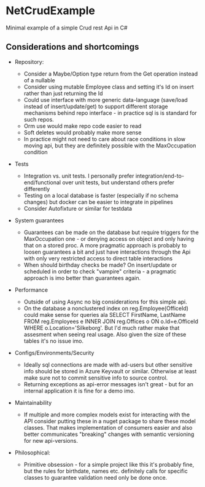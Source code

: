 # NetCrudExample

Minimal example of a simple Crud rest Api in C#

## Considerations and shortcomings

* Repository:
  * Consider a Maybe/Option type return from the Get operation instead of a nullable
  * Consider using mutable Employee class and setting it's Id on insert rather than just returning the Id
  * Could use interface with more generic data-language (save/load instead of insert/update/get) to support different storage mechanisms behind repo interface - in practice sql is is standard for such repos.
  * Orm use would make repo code easier to read
  * Soft deletes would probably make more sense
  * In practice might not need to care about race conditions in slow moving api, but they are definitely possible with the MaxOccupation condition

* Tests
  * Integration vs. unit tests. I personally prefer integration/end-to-end/functional over unit tests, but understand others prefer differently
  * Testing on a local database is faster (especially if no schema changes) but docker can be easier to integrate in pipelines
  * Consider Autofixture or similar for testdata

* System guarantees
  * Guarantees can be made on the database but require triggers for the MaxOccupation one - or denying access on object and only having that on a stored proc. A more pragmatic approach is probably to loosen guarantees a bit and just have interactions through the Api with only very restricted access to direct table interactions
  * When should birthday checks be made? On insert/update or scheduled in order to check "vampire" criteria - a pragmatic approach is imo better than guarantees again.

* Performance
  * Outside of using Async no big considerations for this simple api.
  * On the database a nonclustered index on reg.Employee(OfficeId) could make sense for queries ala SELECT FirstName, LastName FROM reg.Employees e INNER JOIN reg.Offices o ON o.Id=e.OfficeId WHERE o.Location='Silkeborg'. But I'd much rather make that assesment when seeing real usage. Also given the size of these tables it's no issue imo.

* Configs/Environments/Security
  * Ideally sql connections are made with ad-users but other sensitive info should be stored in Azure Keyvault or similar. Otherwise at least make sure not to commit sensitive info to source control.
  * Returning exceptions as api-error messages isn't great - but for an internal application it is fine for a demo imo.

* Maintainability
  * If multiple and more complex models exist for interacting with the API consider putting these in a nuget package to share these model classes. That makes implementation of consumers easier and also better communicates "breaking" changes with semantic versioning for new api-versions.

* Philosophical:
  * Primitive obsession - for a simple project like this it's probably fine, but the rules for birthdate, names etc. definitely calls for specific classes to guarantee validation need only be done once.
